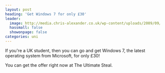 ```yaml
---
layout: post
heading: 'Get Windows 7 for only £30'
leader:
  image: http://media.chris-alexander.co.uk/wp-content/uploads/2009/09/win7-icon-medium.png
  hassmall: false
  showonpage: false
categories: uni
---
```


If you're a UK student, then you can go and get Windows 7, the latest operating system from Microsoft, for only £30!

<!-- Replace missing image from http://media.chris-alexander.co.uk/wp-content/uploads/2009/09/win7-icon-small.png -->

You can get the offer right now at The Ultimate Steal.
